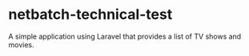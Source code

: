 # netbatch-technical-test
A simple application using Laravel that provides a list of TV shows and movies.
